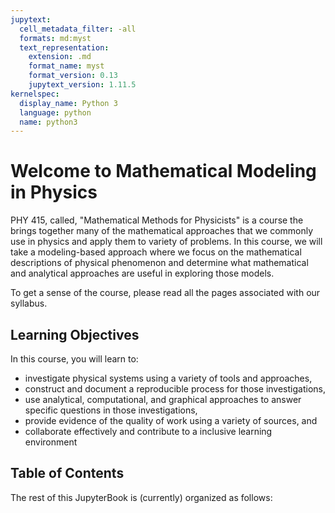 ```yaml
---
jupytext:
  cell_metadata_filter: -all
  formats: md:myst
  text_representation:
    extension: .md
    format_name: myst
    format_version: 0.13
    jupytext_version: 1.11.5
kernelspec:
  display_name: Python 3
  language: python
  name: python3
---
```



# Welcome to Mathematical Modeling in Physics

PHY 415, called, "Mathematical Methods for Physicists" is a course the brings together many of the mathematical approaches that we commonly use in physics and apply them to variety of problems. In this course, we will take a modeling-based approach where we focus on the mathematical descriptions of physical phenomenon and determine what mathematical and analytical approaches are useful in exploring those models.

To get a sense of the course, please read all the pages associated with our syllabus.

## Learning Objectives

In this course, you will learn to:

* investigate physical systems using a variety of tools and approaches,
* construct and document a reproducible process for those investigations,
* use analytical, computational, and graphical approaches to answer specific questions in those investigations,
* provide evidence of the quality of work using a variety of sources, and
* collaborate effectively and contribute to a inclusive learning environment

## Table of Contents

The rest of this JupyterBook is (currently) organized as follows:

```{tableofcontents}
```
